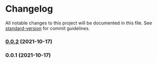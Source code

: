 # Changelog

All notable changes to this project will be documented in this file. See [standard-version](https://github.com/conventional-changelog/standard-version) for commit guidelines.

### [0.0.2](https://github.com/Saber2pr/vsc-ts-ast-viewer/compare/v0.0.1...v0.0.2) (2021-10-17)

### 0.0.1 (2021-10-17)
